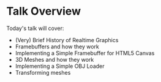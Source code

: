 # Talk Overview

Today's talk will cover:

* (Very) Brief History of Realtime Graphics
* Framebuffers and how they work
* Implementing a Simple Framebuffer for HTML5 Canvas
* 3D Meshes and how they work
* Implementing a Simple OBJ Loader
* Transforming meshes